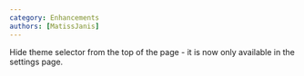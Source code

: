 ```yaml
---
category: Enhancements
authors: [MatissJanis]
---
```


Hide theme selector from the top of the page - it is now only available in the settings page.
